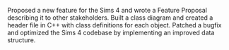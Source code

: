 Proposed a new feature for the Sims 4 and wrote a Feature Proposal describing it to other stakeholders.
Built a class diagram and created a header file in C++ with class definitions for each object.
Patched a bugfix and optimized the Sims 4 codebase by implementing an improved data structure.
